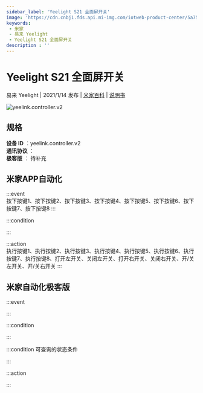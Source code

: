 ```yaml
---
sidebar_label: 'Yeelight S21 全面屏开关'
image: 'https://cdn.cnbj1.fds.api.mi-img.com/iotweb-product-center/5a75194c52d6b80fefba4f665d71ca9c_产品拟物图.png?GalaxyAccessKeyId=AKVGLQWBOVIRQ3XLEW&Expires=9223372036854775807&Signature=QUok06hGgHOGK6wX0AwdK4O1qvE='
keywords: 
 - 米家
 - 易来 Yeelight
 - Yeelight S21 全面屏开关
description : ''
---
```

# Yeelight S21 全面屏开关

易来 Yeelight | 2021/1/14 发布 | [米家百科](https://home.mi.com/webapp/content/baike/product/index.html?model=yeelink.controller.v2) | [说明书](https://home.mi.com/views/introduction.html?model=yeelink.controller.v2&region=cn)

![yeelink.controller.v2](https://cdn.cnbj1.fds.api.mi-img.com/iotweb-product-center/5a75194c52d6b80fefba4f665d71ca9c_产品拟物图.png?GalaxyAccessKeyId=AKVGLQWBOVIRQ3XLEW&Expires=9223372036854775807&Signature=QUok06hGgHOGK6wX0AwdK4O1qvE=)

## 规格  
> 
**设备 ID** ：yeelink.controller.v2  
**通讯协议** ：  
**极客版**  ： 待补充 


## 米家APP自动化  

:::event  
按下按键1、按下按键2、按下按键3、按下按键4、按下按键5、按下按键6、按下按键7、按下按键8
:::

:::condition  

:::

:::action   
执行按键1、执行按键2、执行按键3、执行按键4、执行按键5、执行按键6、执行按键7、执行按键8、打开左开关、关闭左开关、打开右开关、关闭右开关、开/关左开关、开/关右开关
:::

## 米家自动化极客版  

:::event  

:::

:::condition  

:::

:::condition 可查询的状态条件  

:::

:::action  

:::

        
